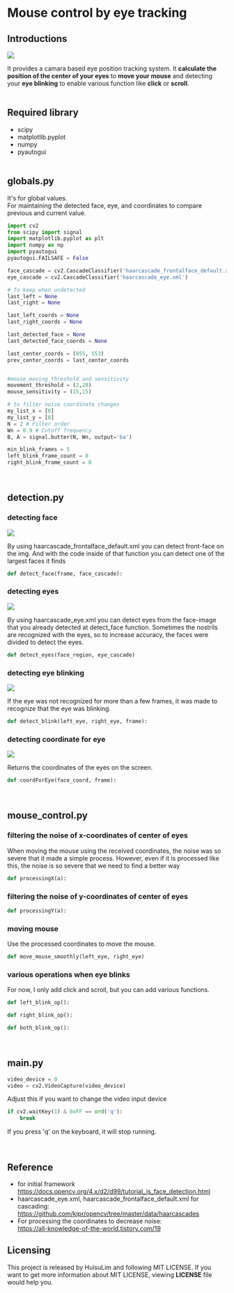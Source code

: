 # Mouse control by eye tracking
## Introductions
<img src = "./Readme/result.gif">

It provides a camara based eye position tracking system. It **calculate the position of the center of your eyes** to **move your mouse** and  detecting your **eye blinking** to enable various function like **click** or **scroll**.  
&nbsp;  

## Required library
- scipy
- matplotlib.pyplot
- numpy
- pyautogui  
&nbsp;  

## globals.py
It's for global values.  
For maintaining the detected face, eye, and coordinates to compare previous and current value.  
```python
import cv2
from scipy import signal
import matplotlib.pyplot as plt
import numpy as np
import pyautogui
pyautogui.FAILSAFE = False

face_cascade = cv2.CascadeClassifier('haarcascade_frontalface_default.xml')
eye_cascade = cv2.CascadeClassifier('haarcascade_eye.xml')

# To keep when undetected 
last_left = None
last_right = None

last_left_coords = None
last_right_coords = None

last_detected_face = None
last_detected_face_coords = None

last_center_coords = (855, 553)
prev_center_coords = last_center_coords


#mouse_moving_threshold and sensitivity
movement_threshold = (2,20)
mouse_sensitivity = (15,15)

# to filter noise coordinate changes
my_list_x = [0]
my_list_y = [0]
N = 2 # Filter order
Wn = 0.9 # Cutoff frequency
B, A = signal.butter(N, Wn, output='ba')

min_blink_frames = 5
left_blink_frame_count = 0
right_blink_frame_count = 0
``` 
&nbsp;  

## detection.py
### detecting face
<img src = "./Readme/face_detect.gif">

By using haarcascade_frontalface_default.xml you can detect front-face on the img. 
And with the code inside of that function you can detect one of the largest faces it finds
```python
def detect_face(frame, face_cascade):
```
### detecting eyes
<img src = "./Readme/eye_detect.gif">

By using haarcascade_eye.xml you can detect eyes from the face-image that you already detected at detect_face function. 
Sometimes the nostrils are recognized with the eyes, so to increase accuracy, the faces were divided to detect the eyes.
```python
def detect_eyes(face_region, eye_cascade)
```

### detecting eye blinking
<img src = "./Readme/blink_detect.gif">

If the eye was not recognized for more than a few frames, it was made to recognize that the eye was blinking.
```python
def detect_blink(left_eye, right_eye, frame):
```
### detecting coordinate for eye
<img src = "./Readme/coord_detect.gif">

Returns the coordinates of the eyes on the screen.
```python
def coordForEye(face_coord, frame):
```
&nbsp;  
## mouse_control.py
### filtering the noise of x-coordinates of center of eyes
When moving the mouse using the received coordinates, the noise was so severe that it made a simple process. However, even if it is processed like this, the noise is so severe that we need to find a better way
```python
def processingX(a):
```
### filtering the noise of y-coordinates of center of eyes
```python
def processingY(a):
```
### moving mouse
Use the processed coordinates to move the mouse.
```python
def move_mouse_smoothly(left_eye, right_eye)
```
### various operations when eye blinks
For now, I only add click and scroll, but you can add various functions.
```python
def left_blink_op():
```
```python
def right_blink_op():
```
```python
def both_blink_op():
```  
&nbsp;

## main.py
```python
video_device = 0						
video = cv2.VideoCapture(video_device)
```
Adjust this if you want to change the video input device
```python
if cv2.waitKey(1) & 0xFF == ord('q'):
    break
```
If you press 'q' on the keyboard, it will stop running.



&nbsp;
## Reference
- for initial framework
    https://docs.opencv.org/4.x/d2/d99/tutorial_js_face_detection.html
- haarcascade_eye.xml, haarcascade_frontalface_default.xml for cascading:
    https://github.com/kipr/opencv/tree/master/data/haarcascades
- For processing the coordinates to decrease noise:  
    https://all-knowledge-of-the-world.tistory.com/19
&nbsp;  

## Licensing
This project is released by HuisuLim and following MIT LICENSE.
If you want to get more information about MIT LICENSE, viewing **LICENSE** file would help you.







